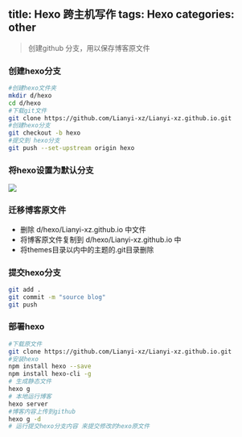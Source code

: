 title: Hexo 跨主机写作
tags: Hexo
categories: other
---
> 创建github 分支，用以保存博客原文件

### 创建hexo分支
```bash
#创建hexo文件夹
mkdir d/hexo
cd d/hexo
#下载git文件
git clone https://github.com/Lianyi-xz/Lianyi-xz.github.io.git
#创建hexo分支
git checkout -b hexo
#提交到 hexo分支
git push --set-upstream origin hexo
```

### 将hexo设置为默认分支
![](https://ws1.sinaimg.cn/large/006Xrlj6gy1fo5dmap5zfj30t60bh3zn.jpg)

### 迁移博客原文件
* 删除 d/hexo/Lianyi-xz.github.io 中文件
* 将博客原文件复制到 d/hexo/Lianyi-xz.github.io 中
* 将themes目录以内中的主题的.git目录删除

### 提交hexo分支
```bash
git add .
git commit -m "source blog"
git push
```

###  部署hexo
```bash
#下载原文件
git clone https://github.com/Lianyi-xz/Lianyi-xz.github.io.git
#安装hexo
npm install hexo --save
npm install hexo-cli -g
# 生成静态文件
hexo g
# 本地运行博客
hexo server
#博客内容上传到github
hexo g -d
# 运行提交hexo分支内容 来提交修改的hexo原文件
```
